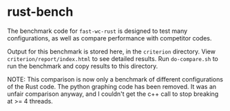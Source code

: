 # rust-bench

The benchmark code for `fast-wc-rust` is designed to test many configurations,
as well as compare performance with competitor codes.

Output for this benchmark is stored here, in the `criterion` directory.
View `criterion/report/index.html` to see detailed results.
Run `do-compare.sh` to run the benchmark and copy results to this directory.

NOTE: This comparison is now only a benchmark of different configurations of the Rust code.
The python graphing code has been removed.
It was an unfair comparison anyway, and I couldn't get the c++ call to stop breaking at >= 4 threads.
